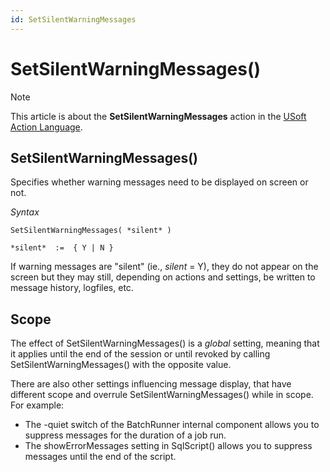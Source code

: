 ```yaml
---
id: SetSilentWarningMessages
---
```


# SetSilentWarningMessages()



> [!NOTE]
> This article is about the **SetSilentWarningMessages** action in the [USoft Action Language](/docs/Task_flow/Action_Language_reference/USoft_Action_Language.md).

## **SetSilentWarningMessages()**

Specifies whether warning messages need to be displayed on screen or not.

*Syntax*

```
SetSilentWarningMessages( *silent* )

*silent*  :=  { Y | N }
```

If warning messages are "silent" (ie., *silent* = Y), they do not appear on the screen but they may still, depending on actions and settings, be written to message history, logfiles, etc.

## Scope

The effect of SetSilentWarningMessages() is a *global* setting, meaning that it applies until the end of the session or until revoked by calling SetSilentWarningMessages() with the opposite value.

There are also other settings influencing message display, that have different scope and overrule SetSilentWarningMessages() while in scope. For example:

- The -quiet switch of the BatchRunner internal component allows you to suppress messages for the duration of a job run.
- The showErrorMessages setting in SqlScript() allows you to suppress messages until the end of the script.